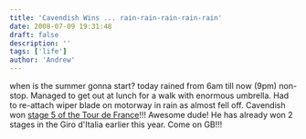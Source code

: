 ```yaml
---
title: 'Cavendish Wins ... rain-rain-rain-rain-rain'
date: 2008-07-09 19:31:48
draft: false
description: ''
tags: ['life']
author: 'Andrew'
---
```


when is the summer gonna start? today rained from 6am till now (9pm) non-stop. Managed to get out at lunch for a walk with enormous umbrella. Had to re-attach wiper blade on motorway in rain as almost fell off. Cavendish won [stage 5 of the Tour de France](http://www.cyclingnews.com/road/2008/tour08/?id=results/tour085)!!! Awesome dude! He has already won 2 stages in the Giro d'Italia earlier this year. Come on GB!!!
